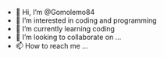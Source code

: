 - 👋 Hi, I’m @Gomolemo84
- 👀 I’m interested in coding and programming
- 🌱 I’m currently learning coding
- 💞️ I’m looking to collaborate on ...
- 📫 How to reach me ...

<!---
Gomolemo84/Gomolemo84 is a ✨ special ✨ repository because its `README.md` (this file) appears on your GitHub profile.
You can click the Preview link to take a look at your changes.
--->
